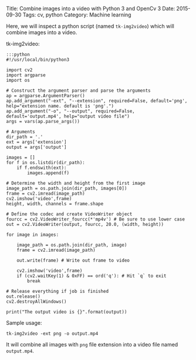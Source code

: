 Title: Combine images into a video with Python 3 and OpenCv 3
Date: 2015-09-30
Tags: cv, python
Category: Machine learning


Here, we will inspect a python script (named `tk-img2video`) which will combine images into a video.

tk-img2video:

    :::python
    #!/usr/local/bin/python3

    import cv2
    import argparse
    import os

    # Construct the argument parser and parse the arguments
    ap = argparse.ArgumentParser()
    ap.add_argument("-ext", "--extension", required=False, default='png', help="extension name. default is 'png'.")
    ap.add_argument("-o", "--output", required=False, default='output.mp4', help="output video file")
    args = vars(ap.parse_args())

    # Arguments
    dir_path = '.'
    ext = args['extension']
    output = args['output']

    images = []
    for f in os.listdir(dir_path):
        if f.endswith(ext):
            images.append(f)

    # Determine the width and height from the first image
    image_path = os.path.join(dir_path, images[0])
    frame = cv2.imread(image_path)
    cv2.imshow('video',frame)
    height, width, channels = frame.shape

    # Define the codec and create VideoWriter object
    fourcc = cv2.VideoWriter_fourcc(*'mp4v') # Be sure to use lower case
    out = cv2.VideoWriter(output, fourcc, 20.0, (width, height))

    for image in images:

        image_path = os.path.join(dir_path, image)
        frame = cv2.imread(image_path)

        out.write(frame) # Write out frame to video

        cv2.imshow('video',frame)
        if (cv2.waitKey(1) & 0xFF) == ord('q'): # Hit `q` to exit
            break

    # Release everything if job is finished
    out.release()
    cv2.destroyAllWindows()

    print("The output video is {}".format(output))

Sample usage:
```
tk-img2video -ext png -o output.mp4
```
It will combine all images with `png` file extension into a video file named `output.mp4`.
